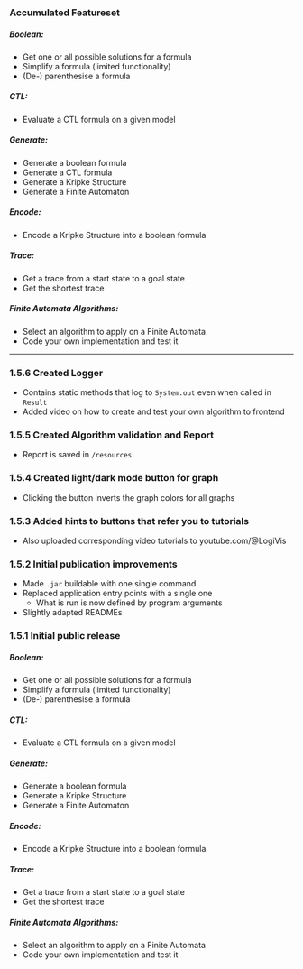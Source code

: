 ### Accumulated Featureset
##### Boolean:
* Get one or all possible solutions for a formula
* Simplify a formula (limited functionality)
* (De-) parenthesise a formula
##### CTL:
* Evaluate a CTL formula on a given model
##### Generate:
* Generate a boolean formula
* Generate a CTL formula
* Generate a Kripke Structure
* Generate a Finite Automaton
##### Encode:
* Encode a Kripke Structure into a boolean formula
##### Trace:
* Get a trace from a start state to a goal state
* Get the shortest trace
##### Finite Automata Algorithms:
* Select an algorithm to apply on a Finite Automata
* Code your own implementation and test it
---
### 1.5.6 Created Logger
* Contains static methods that log to `System.out` even when called in `Result`
* Added video on how to create and test your own algorithm to frontend
### 1.5.5 Created Algorithm validation and Report
* Report is saved in `/resources`
### 1.5.4 Created light/dark mode button for graph
* Clicking the button inverts the graph colors for all graphs
### 1.5.3 Added hints to buttons that refer you to tutorials
* Also uploaded corresponding video tutorials to youtube.com/@LogiVis
### 1.5.2 Initial publication improvements
* Made `.jar` buildable with one single command
* Replaced application entry points with a single one
  * What is run is now defined by program arguments
* Slightly adapted READMEs
### 1.5.1 Initial public release
##### Boolean:
* Get one or all possible solutions for a formula 
* Simplify a formula (limited functionality)
* (De-) parenthesise a formula
##### CTL:
* Evaluate a CTL formula on a given model
##### Generate:
* Generate a boolean formula
* Generate a Kripke Structure
* Generate a Finite Automaton
##### Encode:
* Encode a Kripke Structure into a boolean formula
##### Trace:
* Get a trace from a start state to a goal state
* Get the shortest trace
##### Finite Automata Algorithms:
* Select an algorithm to apply on a Finite Automata
* Code your own implementation and test it
